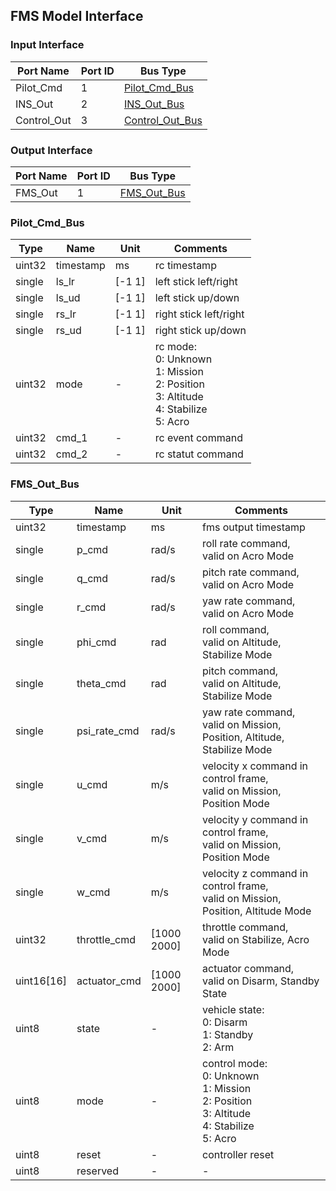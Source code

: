 ## FMS Model Interface

### Input Interface

| Port Name   | Port ID | Bus Type        |
| ----------- | ------- | --------------- |
| Pilot_Cmd   | 1       | [Pilot_Cmd_Bus](#Pilot_Cmd_Bus)   |
| INS_Out     | 2       | [INS_Out_Bus](ins_interface.md#INS_Out_Bus)     |
| Control_Out | 3       | [Control_Out_Bus](controller_interface.md#Control_Out_Bus) |

### Output Interface

| Port Name | Port ID | Bus Type    |
| --------- | ------- | ----------- |
| FMS_Out   | 1       | [FMS_Out_Bus](#FMS_Out_Bus) |

### Pilot_Cmd_Bus

Type   | Name             | Unit        | Comments
-----  | --------------   | ----------  | ----------------
uint32 | timestamp        | ms          | rc timestamp
single | ls_lr            | [-1 1]      | left stick left/right
single | ls_ud            | [-1 1]      | left stick up/down
single | rs_lr            | [-1 1]      | right stick left/right
single | rs_ud            | [-1 1]      | right stick up/down
uint32 | mode             | -           | rc mode:<br>0: Unknown<br>1: Mission<br>2: Position<br>3: Altitude<br>4: Stabilize<br>5: Acro 
uint32 | cmd_1            | -           | rc event command
uint32 | cmd_2            | -           | rc statut command

### FMS_Out_Bus

Type   | Name             | Unit        | Comments
-----  | --------------   | ----------  | ----------------
uint32 | timestamp        | ms          | fms output timestamp
single | p_cmd            | rad/s       | roll rate command, <br />valid on Acro Mode
single | q_cmd            | rad/s       | pitch rate command, <br />valid on Acro Mode
single | r_cmd            | rad/s       | yaw rate command, <br />valid on Acro Mode
single | phi_cmd          | rad         | roll command, <br />valid on Altitude, Stabilize Mode
single | theta_cmd        | rad         | pitch command, <br />valid on Altitude, Stabilize Mode
single | psi_rate_cmd     | rad/s       | yaw rate command, <br />valid on Mission, Position, Altitude, Stabilize Mode
single | u_cmd            | m/s         | velocity x command in control frame, <br />valid on Mission, Position Mode
single | v_cmd            | m/s         | velocity y command in control frame, <br />valid on Mission, Position Mode
single | w_cmd            | m/s         | velocity z command in control frame, <br />valid on Mission, Position, Altitude Mode
uint32 | throttle_cmd     | [1000 2000] | throttle command, <br />valid on Stabilize, Acro Mode
uint16[16] | actuator_cmd | [1000 2000] | actuator command, <br />valid on Disarm, Standby State
uint8 | state             | -           | vehicle state:<br />0: Disarm<br />1: Standby<br />2: Arm 
uint8 | mode              | -           | control mode:<br>0: Unknown<br>1: Mission<br>2: Position<br>3: Altitude<br>4: Stabilize<br>5: Acro 
uint8  | reset            | -           | controller reset
uint8  | reserved         | -           | -                                                            
